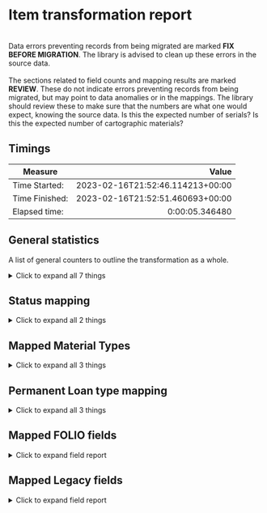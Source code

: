 # Item transformation report   
<br/>Data errors preventing records from being migrated are marked **FIX BEFORE MIGRATION**. The library is advised to clean up these errors in the source data.<br/><br/> The sections related to field counts and mapping results are marked **REVIEW**. These do not indicate errors preventing records from being migrated, but may point to data anomalies or in the mappings. The library should review these to make sure that the numbers are what one would expect, knowing the source data. Is this the expected number of serials? Is this the expected number of cartographic materials?
## Timings   
   
Measure | Value   
--- | ---:   
Time Started: | 2023-02-16T21:52:46.114213+00:00   
Time Finished: | 2023-02-16T21:52:51.460693+00:00   
Elapsed time: | 0:00:05.346480   
   
## General statistics    
A list of general counters to outline the transformation as a whole.    
<details><summary>Click to expand all 7 things</summary>     
   
Measure | Count   
--- | ---:   
Empty rows in bw_items.tsv | 0   
Number of Legacy items in file_name='bw_items.tsv' suppressed=False staff_suppressed=False service_point_id='' | 10   
Number of files processed | 1   
Number of legacy items in total | 10   
Number of records written to disk | 10   
Total rows in bw_items.tsv | 10   
</details>   
   
## Status mapping    
    
<details><summary>Click to expand all 2 things</summary>     
   
Measure | Count   
--- | ---:   
'' -> Available | 10   
</details>   
   
## Mapped Material Types    
    
<details><summary>Click to expand all 3 things</summary>     
   
Measure | Count   
--- | ---:   
a   -> sound recording | 9   
c   -> video recording | 1   
</details>   
   
## Permanent Loan type mapping    
    
<details><summary>Click to expand all 3 things</summary>     
   
Measure | Count   
--- | ---:   
0 -> Can circulate | 9   
199 -> Reading room | 1   
</details>   

## Mapped FOLIO fields
<details><summary>Click to expand field report</summary>     

FOLIO Field | Mapped | Unmapped  
--- | --- | ---:  
_version | 0 (0%) | 10 (100%) 
accessionNumber | 0 (0%) | 10 (100%) 
administrativeNotes | 0 (0%) | 10 (100%) 
barcode | 10 (100%) | 0 (0%) 
chronology | 0 (0%) | 10 (100%) 
circulationNotes | 0 (0%) | 10 (100%) 
copyNumber | 0 (0%) | 10 (100%) 
descriptionOfPieces | 0 (0%) | 10 (100%) 
discoverySuppress | 0 (0%) | 10 (100%) 
effectiveCallNumberComponents | 0 (0%) | 10 (100%) 
effectiveLocationId | 0 (0%) | 10 (100%) 
effectiveShelvingOrder | 0 (0%) | 10 (100%) 
electronicAccess | 0 (0%) | 10 (100%) 
enumeration | 0 (0%) | 10 (100%) 
formerIds | 10 (100%) | 0 (0%) 
holdingsRecord2 | 0 (0%) | 10 (100%) 
holdingsRecordId | 10 (100%) | 0 (0%) 
hrid | 10 (100%) | 0 (0%) 
id | 10 (100%) | 0 (0%) 
inTransitDestinationServicePointId | 0 (0%) | 10 (100%) 
itemDamagedStatusDate | 0 (0%) | 10 (100%) 
itemDamagedStatusId | 0 (0%) | 10 (100%) 
itemIdentifier | 0 (0%) | 10 (100%) 
itemLevelCallNumber | 0 (0%) | 10 (100%) 
itemLevelCallNumberPrefix | 0 (0%) | 10 (100%) 
itemLevelCallNumberSuffix | 0 (0%) | 10 (100%) 
itemLevelCallNumberTypeId | 0 (0%) | 10 (100%) 
lastCheckIn | 0 (0%) | 10 (100%) 
materialType | 0 (0%) | 10 (100%) 
materialTypeId | 10 (100%) | 0 (0%) 
metadata | 10 (100%) | 0 (0%) 
metadata.createdByUserId | 10 (100%) | 0 (0%) 
metadata.createdDate | 10 (100%) | 0 (0%) 
metadata.updatedByUserId | 10 (100%) | 0 (0%) 
metadata.updatedDate | 10 (100%) | 0 (0%) 
missingPieces | 0 (0%) | 10 (100%) 
missingPiecesDate | 0 (0%) | 10 (100%) 
notes | 0 (0%) | 10 (100%) 
numberOfMissingPieces | 0 (0%) | 10 (100%) 
numberOfPieces | 0 (0%) | 10 (100%) 
permanentLoanTypeId | 10 (100%) | 0 (0%) 
permanentLocation | 0 (0%) | 10 (100%) 
permanentLocationId | 0 (0%) | 10 (100%) 
purchaseOrderLineIdentifier | 0 (0%) | 10 (100%) 
statisticalCodeIds | 0 (0%) | 10 (100%) 
status | 10 (100%) | 0 (0%) 
status.date | 10 (100%) | 0 (0%) 
status.name | 10 (100%) | 0 (0%) 
tags | 0 (0%) | 10 (100%) 
temporaryLoanTypeId | 0 (0%) | 10 (100%) 
temporaryLocation | 0 (0%) | 10 (100%) 
temporaryLocationId | 0 (0%) | 10 (100%) 
volume | 0 (0%) | 10 (100%) 
yearCaption | 0 (0%) | 10 (100%) 
</details>   

## Mapped Legacy fields
<details><summary>Click to expand field report</summary>     

Legacy Field | Present | Mapped | Unmapped  
--- | --- | --- | ---:  
BARCODE(ITEM) | 10 (100.0%) | 10 (100%) | 0  
I TYPE | 10 (100.0%) | 10 (100%) | 0  
MAT TYPE | 10 (100.0%) | 10 (100%) | 0  
RECORD #(BIBLIO) | 10 (100.0%) | 10 (100%) | 0  
RECORD #(ITEM) | 30 (300.0%) | 30 (300%) | 0  
</details>   
